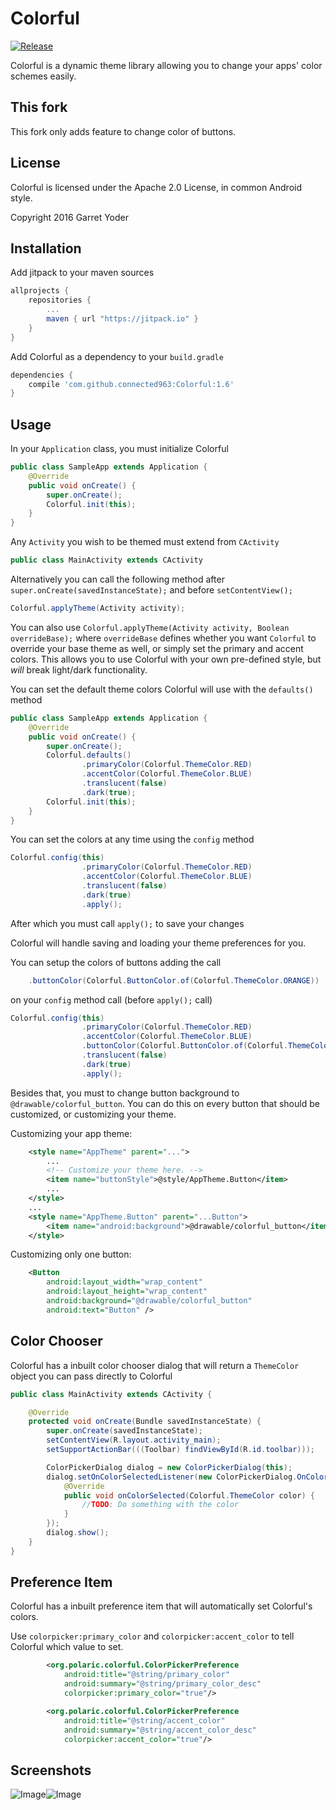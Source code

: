 # Colorful
[![Release](https://jitpack.io/v/garretyoder/Colorful.svg)](https://jitpack.io/#garretyoder/Colorful)


Colorful is a dynamic theme library allowing you to change your apps' color schemes easily.

## This fork
This fork only adds feature to change color of buttons.

## License

Colorful is licensed under the Apache 2.0 License, in common Android style.

Copyright 2016 Garret Yoder


## Installation
Add jitpack to your maven sources
```groovy
allprojects {
    repositories {
        ...
        maven { url "https://jitpack.io" }
    }
}
```
Add Colorful as a dependency to your `build.gradle`
```groovy
dependencies {
    compile 'com.github.connected963:Colorful:1.6'
}
```

## Usage

In your `Application` class, you must initialize Colorful
```java
public class SampleApp extends Application {
    @Override
    public void onCreate() {
        super.onCreate();
        Colorful.init(this);
    }
}
```
Any `Activity` you wish to be themed must extend from `CActivity`
```java
public class MainActivity extends CActivity
```

Alternatively you can call the following method after `super.onCreate(savedInstanceState);` and before `setContentView();`
```java
Colorful.applyTheme(Activity activity);
```

You can also use `Colorful.applyTheme(Activity activity, Boolean overrideBase);` where `overrideBase` defines whether you want `Colorful` to override your base theme as well, or simply set the primary and accent colors. This allows you to use Colorful with your own pre-defined style, but *will* break light/dark functionality.

You can set the default theme colors Colorful will use with the `defaults()` method
```java
public class SampleApp extends Application {
    @Override
    public void onCreate() {
        super.onCreate();
        Colorful.defaults()
                .primaryColor(Colorful.ThemeColor.RED)
                .accentColor(Colorful.ThemeColor.BLUE)
                .translucent(false)
                .dark(true);
        Colorful.init(this);
    }
}
```
You can set the colors at any time using the `config` method
```java
Colorful.config(this)
                .primaryColor(Colorful.ThemeColor.RED)
                .accentColor(Colorful.ThemeColor.BLUE)
                .translucent(false)
                .dark(true)
                .apply();
```
After which you must call `apply();` to save your changes

Colorful will handle saving and loading your theme preferences for you.

You can setup the colors of buttons adding the call 
```java
    .buttonColor(Colorful.ButtonColor.of(Colorful.ThemeColor.ORANGE))
```
on your `config` method call (before `apply();` call)
```java
Colorful.config(this)
                .primaryColor(Colorful.ThemeColor.RED)
                .accentColor(Colorful.ThemeColor.BLUE)
                .buttonColor(Colorful.ButtonColor.of(Colorful.ThemeColor.ORANGE))
                .translucent(false)
                .dark(true)
                .apply();
```
Besides that, you must to change button background to `@drawable/colorful_button`.
You can do this on every button that should be customized, or customizing your theme.

Customizing your app theme:
```xml
    <style name="AppTheme" parent="...">
        ...
        <!-- Customize your theme here. -->
        <item name="buttonStyle">@style/AppTheme.Button</item>
        ...
    </style>
    ...
    <style name="AppTheme.Button" parent="...Button">
        <item name="android:background">@drawable/colorful_button</item>
    </style>
```

Customizing only one button:
```xml
    <Button
        android:layout_width="wrap_content"
        android:layout_height="wrap_content"
        android:background="@drawable/colorful_button"
        android:text="Button" />
```
## Color Chooser

Colorful has a inbuilt color chooser dialog that will return a `ThemeColor` object you can pass directly to Colorful
```java
public class MainActivity extends CActivity {

    @Override
    protected void onCreate(Bundle savedInstanceState) {
        super.onCreate(savedInstanceState);
        setContentView(R.layout.activity_main);
        setSupportActionBar(((Toolbar) findViewById(R.id.toolbar)));

        ColorPickerDialog dialog = new ColorPickerDialog(this);
        dialog.setOnColorSelectedListener(new ColorPickerDialog.OnColorSelectedListener() {
            @Override
            public void onColorSelected(Colorful.ThemeColor color) {
                //TODO: Do something with the color
            }
        });
        dialog.show();
    }
}
```

## Preference Item
Colorful has a inbuilt preference item that will automatically set Colorful's colors.

Use `colorpicker:primary_color` and `colorpicker:accent_color` to tell Colorful which value to set.
```xml
        <org.polaric.colorful.ColorPickerPreference
            android:title="@string/primary_color"
            android:summary="@string/primary_color_desc"
            colorpicker:primary_color="true"/>

        <org.polaric.colorful.ColorPickerPreference
            android:title="@string/accent_color"
            android:summary="@string/accent_color_desc"
            colorpicker:accent_color="true"/>
```
           

## Screenshots
![Image](screenshots/art1.png)![Image](screenshots/art2.png)
